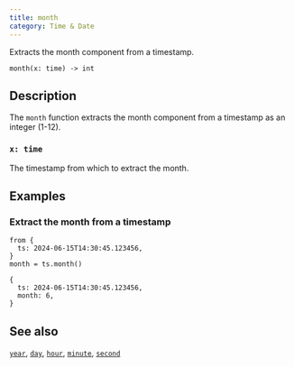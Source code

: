 ```yaml
---
title: month
category: Time & Date
---
```


Extracts the month component from a timestamp.

```tql
month(x: time) -> int
```

## Description

The `month` function extracts the month component from a timestamp as an integer
(1-12).

### `x: time`

The timestamp from which to extract the month.

## Examples

### Extract the month from a timestamp

```tql
from {
  ts: 2024-06-15T14:30:45.123456,
}
month = ts.month()
```

```tql
{
  ts: 2024-06-15T14:30:45.123456,
  month: 6,
}
```

## See also

[`year`](/reference/functions/year),
[`day`](/reference/functions/day),
[`hour`](/reference/functions/hour),
[`minute`](/reference/functions/minute),
[`second`](/reference/functions/second)
